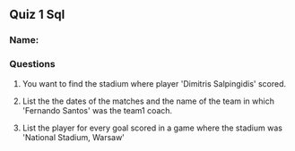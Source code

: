 

## Quiz 1 Sql

### Name: 



### Questions

1. You want to find the stadium where player 'Dimitris Salpingidis' scored.











2. List the the dates of the matches and the name of the team in which 'Fernando Santos' was the team1 coach.













3. List the player for every goal scored in a game where the stadium was 'National Stadium, Warsaw'